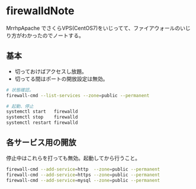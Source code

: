 firewalldNote
===

MrrhpApache でさくらVPS(CentOS7)をいじってて、ファイアウォールのいじり方がわかったのでノートする。

## 基本

- 切っておけばアクセスし放題。
- 切ってる間はポートの開放設定は無効。

```bash
# 状態確認。
firewall-cmd --list-services --zone=public --permanent

# 起動、停止
systemctl start   firewalld
systemctl stop    firewalld
systemctl restart firewalld
```

## 各サービス用の開放

停止中はこれらを打っても無効。起動してから行うこと。

```bash
firewall-cmd --add-service=http  --zone=public --permanent
firewall-cmd --add-service=https --zone=public --permanent
firewall-cmd --add-service=mysql --zone=public --permanent
```
